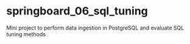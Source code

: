 # springboard_06_sql_tuning
Mini project to perform data ingestion in PostgreSQL and evaluate SQL tuning methods
